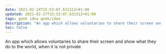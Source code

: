 ```yaml
---
date: 2021-02-24T15:53:07.631312+01:00
updated: 2021-02-27T15:53:07.631312+01:00
tags: geek idea geek/idea
description: "An app which allows voluntaries to share their screen and show what they do to the world"
toc: false
---
```

An app which allows voluntaries to share their screen and show what they do to the world, when it is not private